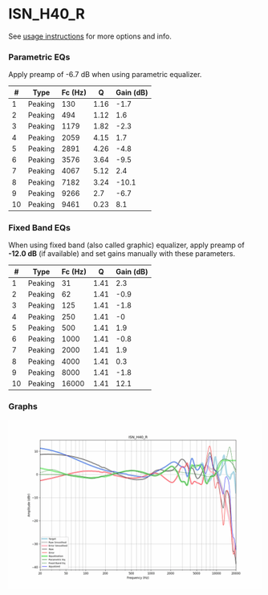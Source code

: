 # ISN_H40_R
See [usage instructions](https://github.com/jaakkopasanen/AutoEq#usage) for more options and info.

### Parametric EQs
Apply preamp of -6.7 dB when using parametric equalizer.

|   # | Type    |   Fc (Hz) |    Q |   Gain (dB) |
|-----|---------|-----------|------|-------------|
|   1 | Peaking |       130 | 1.16 |        -1.7 |
|   2 | Peaking |       494 | 1.12 |         1.6 |
|   3 | Peaking |      1179 | 1.82 |        -2.3 |
|   4 | Peaking |      2059 | 4.15 |         1.7 |
|   5 | Peaking |      2891 | 4.26 |        -4.8 |
|   6 | Peaking |      3576 | 3.64 |        -9.5 |
|   7 | Peaking |      4067 | 5.12 |         2.4 |
|   8 | Peaking |      7182 | 3.24 |       -10.1 |
|   9 | Peaking |      9266 | 2.7  |        -6.7 |
|  10 | Peaking |      9461 | 0.23 |         8.1 |

### Fixed Band EQs
When using fixed band (also called graphic) equalizer, apply preamp of **-12.0 dB** (if available) and set gains manually with these parameters.

|   # | Type    |   Fc (Hz) |    Q |   Gain (dB) |
|-----|---------|-----------|------|-------------|
|   1 | Peaking |        31 | 1.41 |         2.3 |
|   2 | Peaking |        62 | 1.41 |        -0.9 |
|   3 | Peaking |       125 | 1.41 |        -1.8 |
|   4 | Peaking |       250 | 1.41 |        -0   |
|   5 | Peaking |       500 | 1.41 |         1.9 |
|   6 | Peaking |      1000 | 1.41 |        -0.8 |
|   7 | Peaking |      2000 | 1.41 |         1.9 |
|   8 | Peaking |      4000 | 1.41 |         0.3 |
|   9 | Peaking |      8000 | 1.41 |        -1.8 |
|  10 | Peaking |     16000 | 1.41 |        12.1 |

### Graphs
![](./ISN_H40_R.png)
